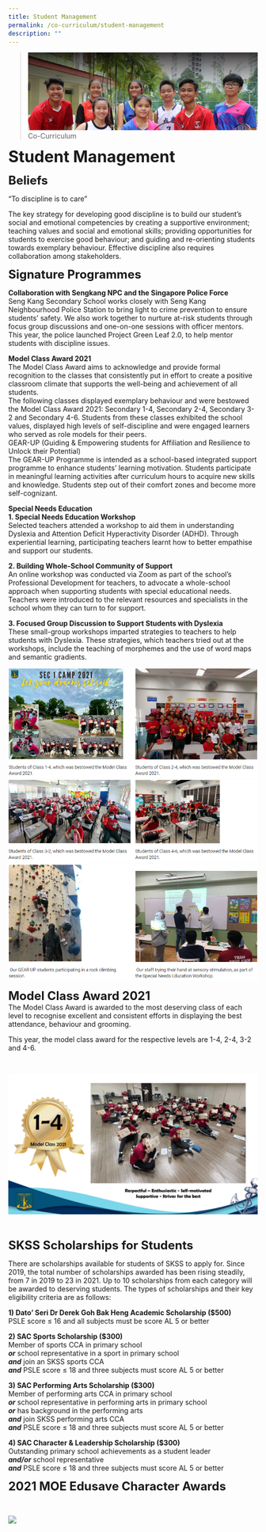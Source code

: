 ```yaml
---
title: Student Management
permalink: /co-curriculum/student-management
description: ""
---
```

>![](/images/About%20us.jpg)
>Co-Curriculum

**<font size=6>Student Management</font>**

**<font size=5>Beliefs</font>**

“To discipline is to care”

  

The key strategy for developing good discipline is to build our student’s social and emotional competencies by creating a supportive environment; teaching values and social and emotional skills; providing opportunities for students to exercise good behaviour; and guiding and re-orienting students towards exemplary behaviour. Effective discipline also requires collaboration among stakeholders.

  
**<font size=5>Signature Programmes</font>**

**Collaboration with Sengkang NPC and the Singapore Police Force**<br>
Seng Kang Secondary School works closely with Seng Kang Neighbourhood Police Station to bring light to crime prevention to ensure students’ safety. We also work together to nurture at-risk students through focus group discussions and one-on-one sessions with officer mentors. This year, the police launched Project Green Leaf 2.0, to help mentor students with discipline issues.   

  

**Model Class Award 2021**<br>
The Model Class Award aims to acknowledge and provide formal recognition to the classes that consistently put in effort to create a positive classroom climate that supports the well-being and achievement of all students. <br>
The following classes displayed exemplary behaviour and were bestowed the Model Class Award 2021: Secondary 1-4, Secondary 2-4, Secondary 3-2 and Secondary 4-6. Students from these classes exhibited the school values, displayed high levels of self-discipline and were engaged learners who served as role models for their peers.<br>
GEAR-UP (Guiding & Empowering students for Affiliation and Resilience to Unlock their Potential)<br>
The GEAR-UP Programme is intended as a school-based integrated support programme to enhance students’ learning motivation. Students participate in meaningful learning activities after curriculum hours to acquire new skills and knowledge. Students step out of their comfort zones and become more self-cognizant. 

**Special Needs Education**<br>
**1\. Special Needs Education Workshop** <br>
Selected teachers attended a workshop to aid them in understanding Dyslexia and Attention Deficit Hyperactivity Disorder (ADHD). Through experiential learning, participating teachers learnt how to better empathise and support our students.  
  
**2\. Building Whole-School Community of Support**<br>
An online workshop was conducted via Zoom as part of the school’s Professional Development for teachers, to advocate a whole-school approach when supporting students with special educational needs. Teachers were introduced to the relevant resources and specialists in the school whom they can turn to for support.

  

**3\. Focused Group Discussion to Support Students with Dyslexia**<br>
These small-group workshops imparted strategies to teachers to help students with Dyslexia. These strategies, which teachers tried out at the workshops, include the teaching of morphemes and the use of word maps and semantic gradients.

![](/images/Student%20Management/Student%20Management%201.png)![](/images/Student%20Management/Student%20Management%202.png)
![](/images/Student%20Management/Student%20Management%203.png)

**<font size=5>Model Class Award 2021</font>**<br>
The Model Class Award is awarded to the most deserving class of each level to recognise excellent and consistent efforts in displaying the best attendance, behaviour and grooming.  
  
This year, the model class award for the respective levels are 1-4, 2-4, 3-2 and 4-6.

<br>

![](/images/SM%20(1)%20GIF.gif)

<br>

**<font size=5>SKSS Scholarships for Students
</font>**

There are scholarships available for students of SKSS to apply for. Since 2019, the total number of scholarships awarded has been rising steadily, from 7 in 2019 to 23 in 2021. Up to 10 scholarships from each category will be awarded to deserving students. The types of scholarships and their key eligibility criteria are as follows:

  

**1) Dato’ Seri Dr Derek Goh Bak Heng Academic Scholarship ($500)**<br>
PSLE score ≤ 16 and all subjects must be score AL 5 or better

  

**2) SAC Sports Scholarship ($300)** <br>
Member of sports CCA in primary school <br>
_**or**_ school representative in a sport in primary school<br>
_**and**_ join an SKSS sports CCA<br>
**_and_** PSLE score ≤ 18 and three subjects must score AL 5 or better

  

**3) SAC Performing Arts Scholarship ($300)** <br>
Member of performing arts CCA in primary school<br>
**_or_** school representative in performing arts in primary school<br>
**_or_** has background in the performing arts <br>
**_and_** join SKSS performing arts CCA<br>
_**and**_ PSLE score ≤ 18 and three subjects must score AL 5 or better

  

**4) SAC Character & Leadership Scholarship ($300)** <br>
Outstanding primary school achievements as a student leader 
<br>**_and/or_** school representative<br>
**_and_** PSLE score ≤ 18 and three subjects must score AL 5 or better

**<font size=5>2021 MOE Edusave Character Awards</font>**

<br>

![](/images/SM%20(2)%20GIF.gif)

<br>